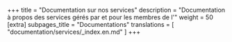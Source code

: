 +++
title = "Documentation sur nos services"
description = "Documentation à propos des services gérés par et pour les membres de l'"
weight = 50
[extra]
subpages_title = "Documentations"
translations = [
    "documentation/services/_index.en.md"
]
+++
